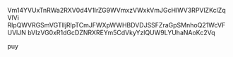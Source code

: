 Vm14YVUxTnRWa2RXV0d4V1lrZG9WVmxzVWxkVmJGcHlWV3RPVlZKclZqVlVi
RlpQWVRGSmVGTlljRlpTCmJFWXpWWHBDVDJSSFZraGpSMnhoQ21WcVFUVlJN
bVIzVG0xR1dGcDZNRXREYm5CdVkyYzlQUW9LYUhaNAoKc2Vq

puy